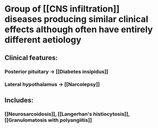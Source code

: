 # Group of [[CNS infiltration]] diseases producing similar clinical effects although often have entirely different aetiology
## Clinical features:
### Posterior pituitary -> [[Diabetes insipidus]]
### Lateral hypothalamus -> [[Narcolepsy]]
## Includes:
### [[Neurosarcoidosis]], [[Langerhan's histiocytosis]], [[Granulomatosis with polyangiitis]]